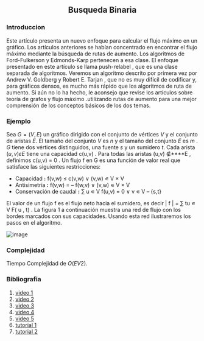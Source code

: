 <div align="center">
  
  ## Busqueda Binaria 
 
    
</div>

### Introduccion

Este artículo presenta un nuevo enfoque para calcular el flujo máximo en un gráfico. Los artículos anteriores se habían concentrado en encontrar el flujo máximo mediante la búsqueda de rutas de aumento. Los algoritmos de Ford-Fulkerson y Edmonds-Karp pertenecen a esa clase. El enfoque presentado en este artículo se llama push-relabel , que es una clase separada de algoritmos. Veremos un algoritmo descrito por primera vez por Andrew V. Goldberg y Robert E. Tarjan , que no es muy difícil de codificar y, para gráficos densos, es mucho más rápido que los algoritmos de ruta de aumento. Si aún no lo ha hecho, le aconsejo que revise los artículos sobre teoría de grafos y flujo máximo .utilizando rutas de aumento para una mejor comprensión de los conceptos básicos de los dos temas.


 ### Ejemplo
 
 Sea $G = (V,E)$ un gráfico dirigido con el conjunto de vértices $V$ y el conjunto de aristas $E$.
 El tamaño del conjunto $V$ es $n$ y el tamaño del conjunto $E$ es $m$ . $G$ tiene dos
 vértices distinguidos, una fuente $s$ y un sumidero $t$. Cada arista $(u,v) ε E$ tiene una capacidad c(u,v) . Para todas las aristas (u,v) ∉****E , definimos c(u,v) = 0 . Un flujo f en G es una función de valor real que satisface las siguientes restricciones:

* Capacidad **:** f(v,w) ≤ c(v,w) ∨ (v,w) ∊ V × V
* Antisimetría **:** f(v,w) = – f(w,v) ∨ (v,w) ∊ V × V
* Conservación de caudal **:** ∑ u ∊ V f(u,v) = 0 ∨ v ∊ V – {s,t}

El valor de un flujo f es el flujo neto hacia el sumidero, es decir | f | = ∑ tu ∊ V F( u , t) . La figura 1 a continuación muestra una red de flujo con los bordes marcados con sus capacidades. Usando esta red ilustraremos los pasos en el algoritmo.
 
 ![image](https://user-images.githubusercontent.com/101911555/199829217-ac901cd5-23cf-4eeb-8f6b-76d56afdbbd5.png)

### Complejidad 

Tiempo Complejidad de  $O (EV 2 )$.

 ### Bibliografia
 
 1. [video 1](https://youtu.be/M6cm8UeeziI)
 2. [video 2](https://youtu.be/UMT4Nyl8JAA)
 3. [video 3](https://youtu.be/RppuJYwlcI8)
 4. [video 4](https://youtu.be/GiN3jRdgxU4)
 5. [video 5](https://youtu.be/RTOZNwBnFTc)
 6. [tutorial 1](https://www.topcoder.com/thrive/articles/A%20New%20Approach%20to%20the%20Maximum%20Flow%20Problem)
 7. [tutorial 2](https://www.geeksforgeeks.org/dinics-algorithm-maximum-flow/)
 </div>

